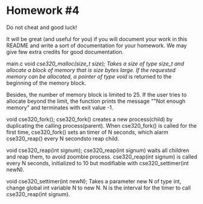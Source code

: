# Homework #4
Do not cheat and good luck!

It will be great (and useful for you) if you will document your work in this README and write a sort of documentation for your homework. We may give few extra credits for good documentation.


main.c
void *cse320_malloc(size_t size);
Takes a size of type size_t and allocate a block of memory that is size bytes large. If the requested memory can be allocated, a pointer of type void* is returned to the beginning of the memory block.

Besides, the number of memory block is limited to 25. If the user tries to allocate beyond the limit, the function prints the message ""Not enough memory" and terminates with exit value -1.









void cse320_fork();
cse320_fork() creates a new process(child) by duplicating the calling process(parent).  When cse320_fork() is called for the first time, cse320_fork() sets an timer of N seconds, which alarm cse320_reap() every N secondsto reap child.


void cse320_reap(int signum);
cse320_reap(int signum) waits all children and reap them, to avoid zoombie process. cse320_reap(int signum) is called every N seconds, initialized to 10 but modifiable with cse320_settimer(int newN).

void cse320_settimer(int newN);
Takes a parameter new N of type int, change global int variable N to new N. N is the interval for the timer to call cse320_reap(int signum).



